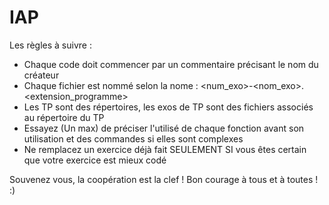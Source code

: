 # IAP

Les règles à suivre :

- Chaque code doit commencer par un commentaire précisant le nom du créateur
- Chaque fichier est nommé selon la nome : <num_exo>-<nom_exo>.<extension_programme>
- Les TP sont des répertoires, les exos de TP sont des fichiers associés au répertoire du TP
- Essayez (Un max) de préciser l'utilisé de chaque fonction avant son utilisation et des commandes si elles sont complexes
- Ne remplacez un exercice déjà fait SEULEMENT SI vous êtes certain que votre exercice est mieux codé

Souvenez vous, la coopération est la clef !
Bon courage à tous et à toutes ! :)
